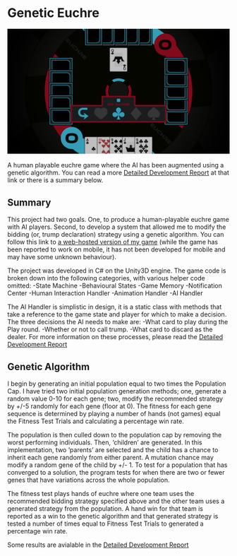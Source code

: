 # Genetic Euchre
![Genetic Euchre Screenshot](/EuchreCapture.PNG)


A human playable euchre game where the AI has been augmented using a genetic algorithm. You can read a more [Detailed Development Report](https://docs.google.com/document/d/1MAJRUl7Eo8Jm62nuJoKyQ0patQ5Oqda2RF0S1OCGQQM/edit?usp=sharing) at that link or there is a summary below. 


## Summary

This project had two goals. One, to produce a human-playable euchre game with AI players. Second, to develop a system that allowed me to modify the bidding (or, trump declaration) strategy using a genetic algorithm. You can follow this link to [a web-hosted version of my game](https://jwcain.github.io/Euchre_Play/) (while the game has been reported to work on mobile, it has not been developed for mobile and may have some unknown behaviour).

The project was developed in C# on the Unity3D engine. The game code is broken down into the following categories, with various helper code omitted:
-State Machine
-Behavioural States
-Game Memory
-Notification Center
-Human Interaction Handler
-Animation Handler
-AI Handler

The AI Handler is simplistic in design, it is a static class with methods that take a reference to the game state and player for which to make a decision. The three decisions the AI needs to make are:
-What card to play during the Play round.
-Whether or not to call trump.
-What card to discard as the dealer.
For more information on these processes, please read the [Detailed Development Report](https://docs.google.com/document/d/1MAJRUl7Eo8Jm62nuJoKyQ0patQ5Oqda2RF0S1OCGQQM/edit?usp=sharing)

## Genetic Algorithm
I begin by generating an initial population equal to two times the Population Cap. I have tried two initial population generation methods; one, generate a random value 0-10 for each gene; two, modify the recommended strategy by +/-5 randomly for each gene (floor at 0). The fitness for each gene sequence is determined by playing a number of hands (not games) equal the Fitness Test Trials and calculating a percentage win rate. 

The population is then culled down to the population cap by removing the worst performing individuals. Then, ‘children’ are generated. In this implementation, two ‘parents’ are selected and the child has a chance to inherit each gene randomly from either parent. A mutation chance may modify a random gene of the child by +/- 1. To test for a population that has converged to a solution, the program tests for when there are two or fewer genes that have variations across the whole population.

The fitness test plays hands of euchre where one team uses the recommended bidding strategy specified above and the other team uses a generated strategy from the population. A hand win for that team is reported as a win to the genetic algorithm and that generated strategy is tested a number of times equal to Fitness Test Trials to generated a percentage win rate.
  
Some results are avialable in the [Detailed Development Report](https://docs.google.com/document/d/1MAJRUl7Eo8Jm62nuJoKyQ0patQ5Oqda2RF0S1OCGQQM/edit?usp=sharing)
